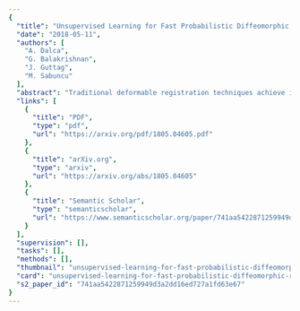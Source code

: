 ```yaml
---
{
  "title": "Unsupervised Learning for Fast Probabilistic Diffeomorphic Registration",
  "date": "2018-05-11",
  "authors": [
    "A. Dalca",
    "G. Balakrishnan",
    "J. Guttag",
    "M. Sabuncu"
  ],
  "abstract": "Traditional deformable registration techniques achieve impressive results and offer a rigorous theoretical treatment, but are computationally intensive since they solve an optimization problem for each image pair. Recently, learning-based methods have facilitated fast registration by learning spatial deformation functions. However, these approaches use restricted deformation models, require supervised labels, or do not guarantee a diffeomorphic (topology-preserving) registration. Furthermore, learning-based registration tools have not been derived from a probabilistic framework that can offer uncertainty estimates. In this paper, we present a probabilistic generative model and derive an unsupervised learning-based inference algorithm that makes use of recent developments in convolutional neural networks (CNNs). We demonstrate our method on a 3D brain registration task, and provide an empirical analysis of the algorithm. Our approach results in state of the art accuracy and very fast runtimes, while providing diffeomorphic guarantees and uncertainty estimates. Our implementation is available online at http://voxelmorph.csail.mit.edu.",
  "links": [
    {
      "title": "PDF",
      "type": "pdf",
      "url": "https://arxiv.org/pdf/1805.04605.pdf"
    },
    {
      "title": "arXiv.org",
      "type": "arxiv",
      "url": "https://arxiv.org/abs/1805.04605"
    },
    {
      "title": "Semantic Scholar",
      "type": "semanticscholar",
      "url": "https://www.semanticscholar.org/paper/741aa5422871259949d3a2dd16ed727a1fd63e67"
    }
  ],
  "supervision": [],
  "tasks": [],
  "methods": [],
  "thumbnail": "unsupervised-learning-for-fast-probabilistic-diffeomorphic-registration-thumb.jpg",
  "card": "unsupervised-learning-for-fast-probabilistic-diffeomorphic-registration-card.jpg",
  "s2_paper_id": "741aa5422871259949d3a2dd16ed727a1fd63e67"
}
---
```


